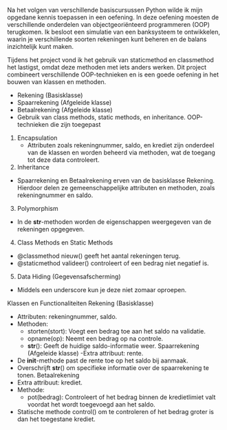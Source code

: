 Na het volgen van verschillende basiscursussen Python wilde ik mijn opgedane kennis toepassen in een oefening. In deze oefening moesten de verschillende onderdelen van objectgeoriënteerd programmeren (OOP) terugkomen. Ik besloot een simulatie van een banksysteem te ontwikkelen, waarin je verschillende soorten rekeningen kunt beheren en de balans inzichtelijk kunt maken.

Tijdens het project vond ik het gebruik van staticmethod en classmethod het lastigst, omdat deze methoden met iets anders werken. Dit project combineert verschillende OOP-technieken en is een goede oefening in het bouwen van klassen en methoden.

- Rekening (Basisklasse)
- Spaarrekening (Afgeleide klasse)
- Betaalrekening (Afgeleide klasse)
- Gebruik van class methods, static methods, en inheritance.
OOP-technieken die zijn toegepast
1. Encapsulation
   - Attributen zoals rekeningnummer, saldo, en krediet zijn onderdeel van de klassen en worden beheerd via methoden, wat de toegang tot deze data controleert.
2. Inheritance
 - Spaarrekening en Betaalrekening erven van de basisklasse Rekening. Hierdoor delen ze gemeenschappelijke attributen en methoden, zoals rekeningnummer en saldo.
3. Polymorphism
 - In de __str__-methoden worden de eigenschappen weergegeven van de rekeningen opgegeven.  
4. Class Methods en Static Methods
 - @classmethod nieuw() geeft het aantal rekeningen terug.
 - @staticmethod valideer() controleert of een bedrag niet negatief is. 
5. Data Hiding (Gegevensafscherming)
 - Middels een underscore kun je deze niet zomaar oproepen. 

Klassen en Functionaliteiten
Rekening (Basisklasse)
 - Attributen: rekeningnummer, saldo.
 - Methoden:
   - storten(stort): Voegt een bedrag toe aan het saldo na validatie.
   - opname(op): Neemt een bedrag op na controle.
   - __str__(): Geeft de huidige saldo-informatie weer.
Spaarrekening (Afgeleide klasse)
 -Extra attribuut: rente.
 - De __init__-methode past de rente toe op het saldo bij aanmaak.
 - Overschrijft __str__() om specifieke informatie over de spaarrekening te tonen.
Betaalrekening
 - Extra attribuut: krediet.
 - Methode:
   - pot(bedrag): Controleert of het bedrag binnen de kredietlimiet valt voordat het wordt toegevoegd aan het saldo.
  - Statische methode control() om te controleren of het bedrag groter is dan het toegestane krediet.

